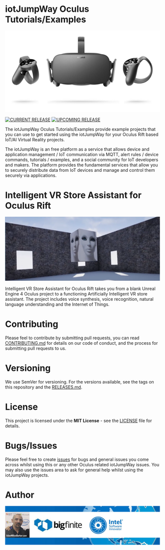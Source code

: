 # iotJumpWay Oculus Tutorials/Examples

![iotJumpWay Oculus Examples](Rift/images/oculus-rift.jpg)

[![CURRENT RELEASE](https://img.shields.io/badge/CURRENT%20RELEASE-0.0.1-blue.svg)](https://github.com/iotJumpway/Oculus-Examples/tree/0.0.1) [![UPCOMING RELEASE](https://img.shields.io/badge/UPCOMING%20RELEASE-0.0.2-blue.svg)](https://github.com/iotJumpway/Oculus-Examples/tree/0.0.2)

The iotJumpWay Oculus Tutorials/Examples provide example projects that you can use to get started using the iotJumpWay for your Oculus Rift based IoT/AI Virtual Reality projects.

The iotJumpWay is an free platform as a service that allows device and application management / IoT communication via MQTT, alert rules / device commands, tutorials / examples, and a social community for IoT developers and makers. The platform provides the fundamental services that allow you to securely distribute data from IoT devices and manage and control them securely via applications.

# Intelligent VR Store Assistant for Oculus Rift

![Intelligent VR Store Assistant for Oculus Rift](Rift/vrAIretail/images/vrAIretail.png)

Intelligent VR Store Assistant for Oculus Rift takes you from a blank Unreal Engine 4 Oculus project to a functioning Artificially Intelligent VR store assistant. The project includes voice synthesis, voice recognition, natural language understanding and the Internet of Things.

# Contributing
Please feel to contribute by submitting pull requests, you can read [CONTRIBUTING.md](https://github.com/iotJumpway/Oculus-Examples/blob/master/CONTRIBUTING.md "CONTRIBUTING.md") for details on our code of conduct, and the process for submitting pull requests to us.

# Versioning
We use SemVer for versioning. For the versions available, see the tags on this repository and the [RELEASES.md](https://github.com/iotJumpway/Oculus-Examples/blob/master/RELEASES.md "RELEASES.md").

# License
This project is licensed under the **MIT License** - see the [LICENSE](https://github.com/iotJumpway/Oculus-Examples/blob/master/LICENSE "LICENSE") file for details.

# Bugs/Issues
Please feel free to create [issues](https://github.com/iotJumpway/Oculus-Examples/issues "issues") for bugs and general issues you come across whilst using this or any other Oculus related iotJumpWay issues. You may also use the issues area to ask for general help whilst using the iotJumpWay projects.

# Author
[![Adam Milton-Barker, Bigfinite IoT Network Engineer & Intel® Software Innovator](images/AdamMilton-Barker.jpg)](https://www.adammiltonbarker.com)

